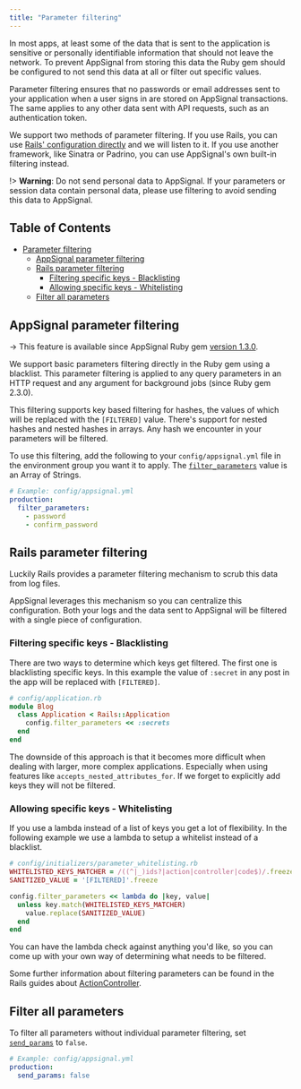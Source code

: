 ```yaml
---
title: "Parameter filtering"
---
```


In most apps, at least some of the data that is sent to the application is sensitive or personally identifiable information that should not leave the network. To prevent AppSignal from storing this data the Ruby gem should be configured to not send this data at all or filter out specific values.

Parameter filtering ensures that no passwords or email addresses sent to your application when a user signs in are stored on AppSignal transactions. The same applies to any other data sent with API requests, such as an authentication token.

We support two methods of parameter filtering. If you use Rails, you can use [Rails' configuration directly](#rails-parameter-filtering) and we will listen to it. If you use another framework, like Sinatra or Padrino, you can use AppSignal's own built-in filtering instead.

!> **Warning**: Do not send personal data to AppSignal. If your parameters or session data contain personal data, please use filtering to avoid sending this data to AppSignal.

## Table of Contents

- [Parameter filtering](#parameter-filtering)
    - [AppSignal parameter filtering](#appsignal-parameter-filtering)
    - [Rails parameter filtering](#rails-parameter-filtering)
      - [Filtering specific keys - Blacklisting](#filtering-specific-keys-blacklisting)
      - [Allowing specific keys - Whitelisting](#allowing-specific-keys-whitelisting)
    - [Filter all parameters](#filter-all-parameters)

## AppSignal parameter filtering

-> This feature is available since AppSignal Ruby gem [version 1.3.0](https://blog.appsignal.com/2016/08/29/gem-1-3.html).

We support basic parameters filtering directly in the Ruby gem using a blacklist. This parameter filtering is applied to any query parameters in an HTTP request and any argument for background jobs (since Ruby gem 2.3.0).

This filtering supports key based filtering for hashes, the values of which will be replaced with the `[FILTERED]` value. There's support for nested hashes and nested hashes in arrays. Any hash we encounter in your parameters will be filtered.

To use this filtering, add the following to your `config/appsignal.yml` file in the environment group you want it to apply. The [`filter_parameters`](/ruby/configuration/options.html#appsignal_filter_parameters-filter_parameters) value is an Array of Strings.

```yml
# Example: config/appsignal.yml
production:
  filter_parameters:
    - password
    - confirm_password
```

## Rails parameter filtering

Luckily Rails provides a parameter filtering mechanism to scrub this data from
log files.

AppSignal leverages this mechanism so you can centralize this
configuration. Both your logs and the data sent to AppSignal will be
filtered with a single piece of configuration.

### Filtering specific keys - Blacklisting

There are two ways to determine which keys get filtered. The first one
is blacklisting specific keys. In this example the value of `:secret`
in any post in the app will  be replaced with `[FILTERED]`.

```ruby
# config/application.rb
module Blog
  class Application < Rails::Application
    config.filter_parameters << :secrets
  end
end
```

The downside of this approach is that it becomes more difficult when dealing
with larger, more complex applications. Especially when using features
like `accepts_nested_attributes_for`. If we forget to explicitly add
keys they will not be filtered.

### Allowing specific keys - Whitelisting

If you use a lambda instead of a list of keys you get a lot of
flexibility. In the following example we use a lambda to setup a
whitelist instead of a blacklist.

```ruby
# config/initializers/parameter_whitelisting.rb
WHITELISTED_KEYS_MATCHER = /((^|_)ids?|action|controller|code$)/.freeze
SANITIZED_VALUE = '[FILTERED]'.freeze

config.filter_parameters << lambda do |key, value|
  unless key.match(WHITELISTED_KEYS_MATCHER)
    value.replace(SANITIZED_VALUE)
  end
end
```

You can have the lambda check against anything you'd like, so you can come up with your own way of determining what needs to be filtered.

Some further information about filtering parameters can be found in the Rails guides about [ActionController](http://guides.rubyonrails.org/action_controller_overview.html#parameters-filtering).

## Filter all parameters

To filter all parameters without individual parameter filtering, set [`send_params`](/ruby/configuration/options.html#appsignal_send_params-send_params) to `false`.

```yaml
# Example: config/appsignal.yml
production:
  send_params: false
```
